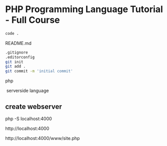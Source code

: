 # PHP Programming Language Tutorial - Full Course

```bash
code .
```

README.md

```bash
.gitignore
.editorconfig
git init
git add .
git commit -m 'initial commit'
```

php

&nbsp;serverside language

## create webserver

php -S localhost:4000

http://localhost:4000

http://localhost:4000/www/site.php
